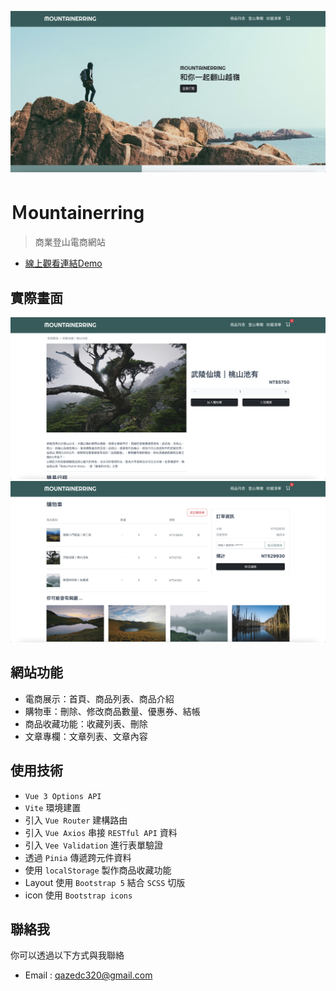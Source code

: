 ![GITHUB](https://github.com/lokf9527/Mountainerring2/blob/main/src/assets/pic/Mountainerring-01.png "圖片名稱")
# Ｍountainerring

> 商業登山電商網站
*  [線上觀看連結Demo](https://lokf9527.github.io/Mountainerring2/)

## 實際畫面

![GITHUB](https://github.com/lokf9527/Mountainerring2/blob/main/src/assets/pic/Mountainerring-02.png "圖片名稱")
![GITHUB](https://github.com/lokf9527/Mountainerring2/blob/main/src/assets/pic/Mountainerring-03.png "圖片名稱")

## 網站功能

* 電商展示：首頁、商品列表、商品介紹
* 購物車：刪除、修改商品數量、優惠券、結帳
* 商品收藏功能：收藏列表、刪除
* 文章專欄：文章列表、文章內容

## 使用技術

* `Vue 3 Options API`
* `Vite` 環境建置
* 引入 `Vue Router` 建構路由
* 引入 `Vue Axios` 串接 `RESTful API` 資料
* 引入 `Vee Validation` 進行表單驗證
* 透過 `Pinia` 傳遞跨元件資料
* 使用 `localStorage` 製作商品收藏功能
* Layout 使用 `Bootstrap 5` 結合 `SCSS` 切版
* icon 使用 `Bootstrap icons`

## 聯絡我

你可以透過以下方式與我聯絡
* Email : qazedc320@gmail.com

